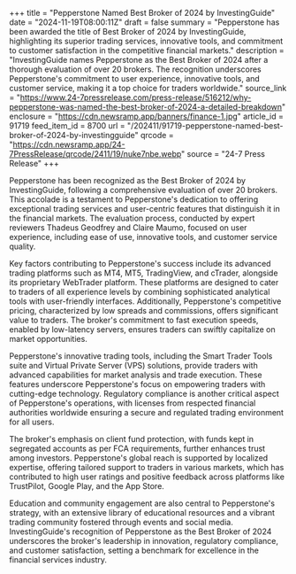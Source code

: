 +++
title = "Pepperstone Named Best Broker of 2024 by InvestingGuide"
date = "2024-11-19T08:00:11Z"
draft = false
summary = "Pepperstone has been awarded the title of Best Broker of 2024 by InvestingGuide, highlighting its superior trading services, innovative tools, and commitment to customer satisfaction in the competitive financial markets."
description = "InvestingGuide names Pepperstone as the Best Broker of 2024 after a thorough evaluation of over 20 brokers. The recognition underscores Pepperstone's commitment to user experience, innovative tools, and customer service, making it a top choice for traders worldwide."
source_link = "https://www.24-7pressrelease.com/press-release/516212/why-pepperstone-was-named-the-best-broker-of-2024-a-detailed-breakdown"
enclosure = "https://cdn.newsramp.app/banners/finance-1.jpg"
article_id = 91719
feed_item_id = 8700
url = "/202411/91719-pepperstone-named-best-broker-of-2024-by-investingguide"
qrcode = "https://cdn.newsramp.app/24-7PressRelease/qrcode/2411/19/nuke7nbe.webp"
source = "24-7 Press Release"
+++

<p>Pepperstone has been recognized as the Best Broker of 2024 by InvestingGuide, following a comprehensive evaluation of over 20 brokers. This accolade is a testament to Pepperstone's dedication to offering exceptional trading services and user-centric features that distinguish it in the financial markets. The evaluation process, conducted by expert reviewers Thadeus Geodfrey and Claire Maumo, focused on user experience, including ease of use, innovative tools, and customer service quality.</p><p>Key factors contributing to Pepperstone's success include its advanced trading platforms such as MT4, MT5, TradingView, and cTrader, alongside its proprietary WebTrader platform. These platforms are designed to cater to traders of all experience levels by combining sophisticated analytical tools with user-friendly interfaces. Additionally, Pepperstone's competitive pricing, characterized by low spreads and commissions, offers significant value to traders. The broker's commitment to fast execution speeds, enabled by low-latency servers, ensures traders can swiftly capitalize on market opportunities.</p><p>Pepperstone's innovative trading tools, including the Smart Trader Tools suite and Virtual Private Server (VPS) solutions, provide traders with advanced capabilities for market analysis and trade execution. These features underscore Pepperstone's focus on empowering traders with cutting-edge technology. Regulatory compliance is another critical aspect of Pepperstone's operations, with licenses from respected financial authorities worldwide ensuring a secure and regulated trading environment for all users.</p><p>The broker's emphasis on client fund protection, with funds kept in segregated accounts as per FCA requirements, further enhances trust among investors. Pepperstone's global reach is supported by localized expertise, offering tailored support to traders in various markets, which has contributed to high user ratings and positive feedback across platforms like TrustPilot, Google Play, and the App Store.</p><p>Education and community engagement are also central to Pepperstone's strategy, with an extensive library of educational resources and a vibrant trading community fostered through events and social media. InvestingGuide's recognition of Pepperstone as the Best Broker of 2024 underscores the broker's leadership in innovation, regulatory compliance, and customer satisfaction, setting a benchmark for excellence in the financial services industry.</p>